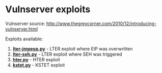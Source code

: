 # Vulnserver exploits

Vulnserver source:
http://www.thegreycorner.com/2010/12/introducing-vulnserver.html

Exploits available:
1. **[lter-jmpesp.py](lter-jmpesp.py)** - LTER exploit where EIP was overwritten
2. **[lter-seh.py](lter-seh.py)** - LTER exploit where SEH was triggered
3. **[hter.py](hter.py)** - HTER exploit
4. **[kstet.py](kstet.py)** - KSTET exploit